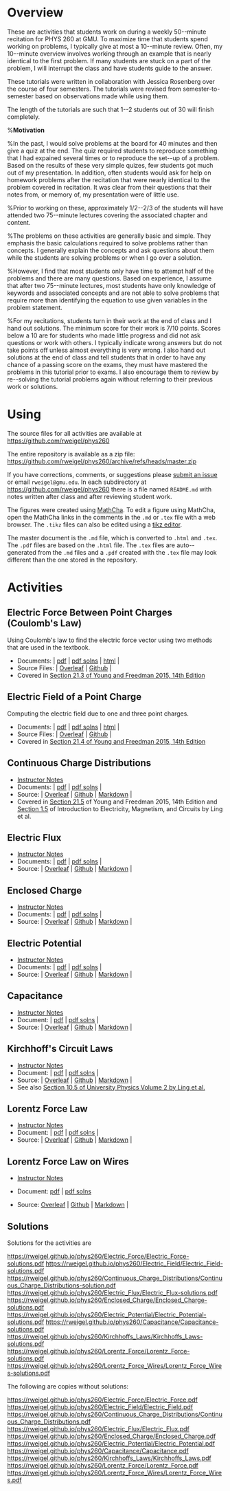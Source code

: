 # Overview

These are activities that students work on during a weekly 50--minute recitation for PHYS 260 at GMU. To maximize time that students spend working on problems, I typically give at most a 10--minute review. Often, my 10--minute overview involves working through an example that is nearly identical to the first problem. If many students are stuck on a part of the problem, I will interrupt the class and have students guide to the answer.

These tutorials were written in collaboration with Jessica Rosenberg over the course of four semesters. The tutorials were revised from semester-to-semester based on observations made while using them.

The length of the tutorials are such that 1--2 students out of 30 will finish completely. 

%**Motivation**

%In the past, I would solve problems at the board for 40 minutes and then give a quiz at the end. The quiz required students to reproduce something that I had expained several times or to reproduce the set--up of a problem. Based on the results of these very simple quizes, few students got much out of my presentation. In addition, often students would ask for help on homework problems after the recitation that were nearly identical to the problem covered in recitation. It was clear from their questions that their notes from, or memory of, my presentation were of little use.

%Prior to working on these, approximately 1/2--2/3 of the students will have attended two 75--minute lectures covering the associated chapter and content.

%The problems on these activities are generally basic and simple. They emphasis the basic calculations required to solve problems rather than concepts. I generally explain the concepts and ask questions about them while the students are solving problems or when I go over a solution.

%However, I find that most students only have time to attempt half of the problems and there are many questions. Based on experience, I assume that after two 75--minute lectures, most students have only knowledge of keywords and associated concepts and are not able to solve problems that require more than identifying the equation to use given variables in the problem statement.

%For my recitations, students turn in their work at the end of class and I hand out solutions. The minimum score for their work is 7/10 points. Scores below a 10 are for students who made little progress and did not ask questions or work with others. I typically indicate wrong answers but do not take points off unless almost everything is very wrong. I also hand out solutions at the end of class and tell students that in order to have any chance of a passing score on the exams, they must have mastered the problems in this tutorial prior to exams. I also encourage them to review by re--solving the tutorial problems again without referring to their previous work or solutions.

# Using

The source files for all activities are available at https://github.com/rweigel/phys260

The entire repository is available as a zip file: https://github.com/rweigel/phys260/archive/refs/heads/master.zip

If you have corrections, comments, or suggestions please [submit an issue](https://github.com/rweigel/phys260/issues) or email `rweigel@gmu.edu`. In each subdirectory at https://github.com/rweigel/phys260 there is a file named `README.md` with notes written after class and after reviewing student work.

The figures were created using [MathCha](https://www.mathcha.io/). To edit a figure using MathCha, open the MathCha links in the comments in the `.md` or `.tex` file with a web browser. The `.tikz` files can also be edited using a [tikz editor](https://www.google.com/search?q=tikz+editor).

The master document is the `.md` file, which is converted to `.html` and `.tex`. The `.pdf` files are based on the `.html` file. The `.tex` files are auto--generated from the `.md` files and a `.pdf` created with the `.tex` file may look different than the one stored in the repository.

# Activities

## Electric Force Between Point Charges (Coulomb's Law)

Using Coulomb's law to find the electric force vector using two methods that are used in the textbook.

* Documents:
| [pdf](Electric_Force/Electric_Force.pdf)
| [pdf solns](Electric_Force/Electric_Force-solutions.pdf)
| [html](Electric_Force/Electric_Force.html)
|
* Source Files:
| [Overleaf](https://www.overleaf.com/read/btssfxsjgyzr)
| [Github](https://github.com/rweigel/phys260/tree/master/Electric_Force)
|
* Covered in [Section 21.3 of Young and Freedman 2015, 14th Edition](https://drive.google.com/file/d/1JS_pBuNEwXdz9IzpSBFPJffgVacZmqN7/view?usp=sharing_remove_)

## Electric Field of a Point Charge

Computing the electric field due to one and three point charges.

* Documents:
| [pdf](Electric_Field/Electric_Field.pdf)
| [pdf solns](Electric_Field/Electric_Field-solutions.pdf)
| [html](Electric_Field/Electric_Field.html)
|
* Source Files:
| [Overleaf](https://www.overleaf.com/read/btssfxsjgyzr)
| [Github](https://github.com/rweigel/phys260/tree/master/Electric_Field)
|
* Covered in [Section 21.4 of Young and Freedman 2015, 14th Edition](https://drive.google.com/file/d/1JS_pBuNEwXdz9IzpSBFPJffgVacZmqN7/view?usp=sharing_remove_)

## Continuous Charge Distributions

* [Instructor Notes](https://github.com/rweigel/phys260/tree/master/Continuous_Charge_Distributions/README.md) 
* Documents: | [pdf](Continuous_Charge_Distributions/Continuous_Charge_Distributions.pdf) | [pdf solns](Continuous_Charge_Distributions/Continuous_Charge_Distributions-solutions.pdf) |
* Source: | [Overleaf](https://www.overleaf.com/read/btssfxsjgyzr) | [Github](https://github.com/rweigel/phys260/tree/master/Continuous_Charge_Distributions) | [Markdown](Continuous_Charge_Distributions/Continuous_Charge_Distributions.md) | 
* Covered in [Section 21.5](https://drive.google.com/file/d/1JS_pBuNEwXdz9IzpSBFPJffgVacZmqN7/view?usp=sharing_remove_) of Young and Freedman 2015, 14th Edition and [Section 1.5](https://openpress.usask.ca/physics155/chapter/1-5-calculating-electric-fields-of-charge-distributions/) of Introduction to Electricity, Magnetism, and Circuits by Ling et al.

## Electric Flux

* [Instructor Notes](https://github.com/rweigel/phys260/tree/master/Electric_Flux/README.md) 
* Documents: | [pdf](Electric_Flux/Electric_Flux.pdf) | [pdf solns](Electric_Flux/Electric_Flux-solutions.pdf) |
* Source: | [Overleaf](https://www.overleaf.com/read/btssfxsjgyzr) | [Github](https://github.com/rweigel/phys260/tree/master/Electric_Flux) | [Markdown](Electric_Flux/Electric_Flux.md) | 

## Enclosed Charge

* [Instructor Notes](https://github.com/rweigel/phys260/tree/master/Enclosed_Charge/README.md) 
* Documents: | [pdf](Enclosed_Charge/Enclosed_Charge.pdf) | [pdf solns](Capacitance/Enclosed_Charge-solutions.pdf) |
* Source: | [Overleaf](https://www.overleaf.com/read/btssfxsjgyzr) | [Github](https://github.com/rweigel/phys260/tree/master/Enclosed_Charge) | [Markdown](Enclosed_Charge/Enclosed_Charge.md) | 

## Electric Potential

* [Instructor Notes](https://github.com/rweigel/phys260/tree/master/Electric_Potential/README.md) 
* Documents: | [pdf](Electric_Potential/Electric_Potential.pdf) | [pdf solns](Electric_Potential/Electric_Potential-solutions.pdf) |
* Source: | [Overleaf](https://www.overleaf.com/read/btssfxsjgyzr) | [Github](https://github.com/rweigel/phys260/tree/master/Electric_Potential) | [Markdown](Electric_Potential/Electric_Potential.md) | 

## Capacitance

* [Instructor Notes](https://github.com/rweigel/phys260/tree/master/Capacitance/README.md) 
* Document: | [pdf](Capacitance/Capacitance.pdf) | [pdf solns](Capacitance/Capacitance-solutions.pdf) |
* Source: | [Overleaf](https://www.overleaf.com/read/btssfxsjgyzr) | [Github](https://github.com/rweigel/phys260/tree/master/Capacitance) | [Markdown](Capacitance/Capacitance.md) |

## Kirchhoff's Circuit Laws

* [Instructor Notes](https://github.com/rweigel/phys260/tree/master/Kirchhoffs_Laws/README.md) 
* Document: | [pdf](Kirchhoffs_Laws/Kirchhoffs_Laws.pdf) | [pdf solns](Kirchhoffs_Laws/Kirchhoffs_Laws-solutions.pdf) |
* Source: | [Overleaf](https://www.overleaf.com/read/btssfxsjgyzr) | [Github](https://github.com/rweigel/phys260/tree/master/Kirchhoffs_Laws) | [Markdown](Kirchhoffs_Laws/Kirchhoffs_Laws.md) | 
* See also [Section 10.5 of University Physics Volume 2 by Ling et al.](https://pressbooks.online.ucf.edu/osuniversityphysics2/chapter/kirchhoffs-rules/)

## Lorentz Force Law

* [Instructor Notes](https://github.com/rweigel/phys260/tree/master/Lorentz_Force/README.md) 
* Document: | [pdf](Lorentz_Force/Lorentz_Force.pdf) | [pdf solns](Lorentz_Force/Lorentz_Force-solutions.pdf) |
* Source: | [Overleaf](https://www.overleaf.com/read/btssfxsjgyzr) | [Github](https://github.com/rweigel/phys260/tree/master/Lorentz_Force) | [Markdown](Lorentz_Force_Law/Lorentz_Force_Law.md) | 

## Lorentz Force Law on Wires

* [Instructor Notes](https://github.com/rweigel/phys260/tree/master/Lorentz_Force_Wires/README.md) 
* Document:
[pdf](Lorentz_Force_Wires/Lorentz_Force_Wires.pdf)
|
[pdf solns](Lorentz_Force_Wires/Lorentz_Force_Wires-solutions.pdf)

* Source:
[Overleaf](https://www.overleaf.com/read/btssfxsjgyzr)
|
[Github](https://github.com/rweigel/phys260/tree/master/Lorentz_Force_Wires)
|
[Markdown](Lorentz_Force_Wires/Lorentz_Force_Wires.md) | 

## Solutions

Solutions for the activities are

https://rweigel.github.io/phys260/Electric_Force/Electric_Force-solutions.pdf
https://rweigel.github.io/phys260/Electric_Field/Electric_Field-solutions.pdf
https://rweigel.github.io/phys260/Continuous_Charge_Distributions/Continuous_Charge_Distributions-solution.pdf
https://rweigel.github.io/phys260/Electric_Flux/Electric_Flux-solutions.pdf
https://rweigel.github.io/phys260/Enclosed_Charge/Enclosed_Charge-solutions.pdf
https://rweigel.github.io/phys260/Electric_Potential/Electric_Potential-solutions.pdf
https://rweigel.github.io/phys260/Capacitance/Capacitance-solutions.pdf
https://rweigel.github.io/phys260/Kirchhoffs_Laws/Kirchhoffs_Laws-solutions.pdf
https://rweigel.github.io/phys260/Lorentz_Force/Lorentz_Force-solutions.pdf
https://rweigel.github.io/phys260/Lorentz_Force_Wires/Lorentz_Force_Wires-solutions.pdf

The following are copies without solutions:

https://rweigel.github.io/phys260/Electric_Force/Electric_Force.pdf
https://rweigel.github.io/phys260/Electric_Field/Electric_Field.pdf
https://rweigel.github.io/phys260/Continuous_Charge_Distributions/Continuous_Charge_Distributions.pdf
https://rweigel.github.io/phys260/Electric_Flux/Electric_Flux.pdf
https://rweigel.github.io/phys260/Enclosed_Charge/Enclosed_Charge.pdf
https://rweigel.github.io/phys260/Electric_Potential/Electric_Potential.pdf
https://rweigel.github.io/phys260/Capacitance/Capacitance.pdf
https://rweigel.github.io/phys260/Kirchhoffs_Laws/Kirchhoffs_Laws.pdf
https://rweigel.github.io/phys260/Lorentz_Force/Lorentz_Force.pdf
https://rweigel.github.io/phys260/Lorentz_Force_Wires/Lorentz_Force_Wires.pdf


